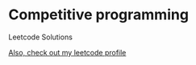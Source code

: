 # Competitive programming
Leetcode Solutions

[Also, check out my leetcode profile](https://leetcode.com/jwseph/)
